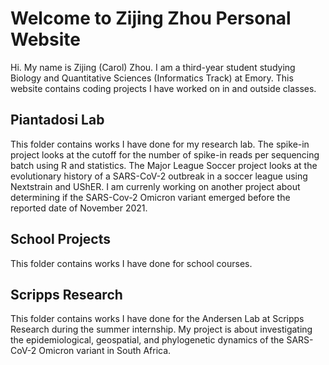 # Welcome to Zijing Zhou Personal Website

Hi. My name is Zijing (Carol) Zhou. I am a third-year student studying Biology and Quantitative Sciences (Informatics Track) at Emory. This website contains coding projects I have worked on in and outside classes.

## Piantadosi Lab
This folder contains works I have done for my research lab. The spike-in project looks at the cutoff for the number of spike-in reads per sequencing batch using R and statistics. The Major League Soccer project looks at the evolutionary history of a SARS-CoV-2 outbreak in a soccer league using Nextstrain and UShER. I am currenly working on another project about determining if the SARS-Cov-2 Omicron variant emerged before the reported date of November 2021.

## School Projects
This folder contains works I have done for school courses.

## Scripps Research
This folder contains works I have done for the Andersen Lab at Scripps Research during the summer internship. My project is about investigating the epidemiological, geospatial, and phylogenetic dynamics of the SARS-CoV-2 Omicron variant in South Africa.
 
